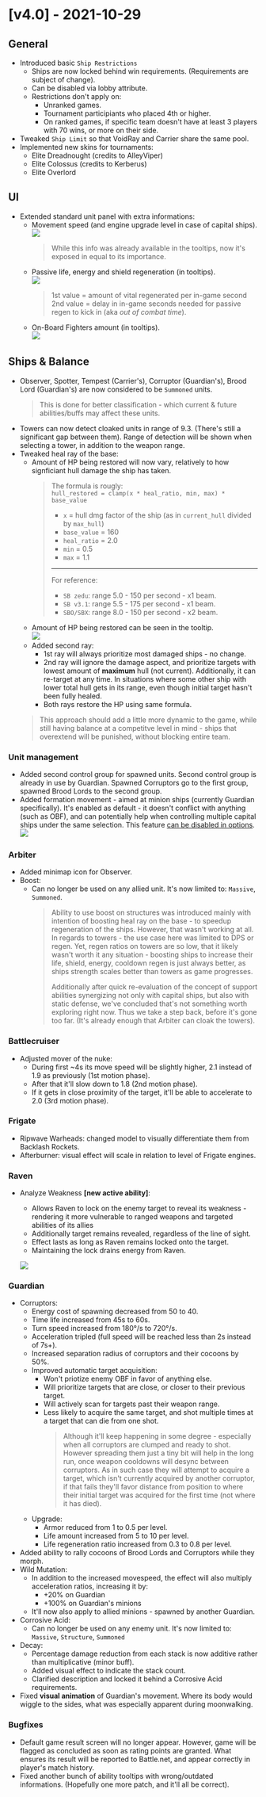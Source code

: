 # [v4.0] - 2021-10-29

## General

- Introduced basic `Ship Restrictions`
  - Ships are now locked behind win requirements. (Requirements are subject of change).
  - Can be disabled via lobby attribute.
  - Restrictions don't apply on:
    - Unranked games.
    - Tournament participiants who placed 4th or higher.
    - On ranked games, if specific team doesn't have at least 3 players with 70 wins, or more on their side.
- Tweaked `Ship Limit` so that VoidRay and Carrier share the same pool.
- Implemented new skins for tournaments:
  - Elite Dreadnought (credits to AlleyViper)
  - Elite Colossus (credits to Kerberus)
  - Elite Overlord

## UI

- Extended standard unit panel with extra informations:
  - Movement speed (and engine upgrade level in case of capital ships).\
    ![](./v4.0/infopanel1.png)
    > While this info was already available in the tooltips, now it's exposed in equal to its importance.
  - Passive life, energy and shield regeneration (in tooltips).\
    ![](./v4.0/infopanel2.png)
    > 1st value = amount of vital regenerated per in-game second\
    > 2nd value = delay in in-game seconds needed for passive regen to kick in (aka *out of combat time*).
  - On-Board Fighters amount (in tooltips).\
    ![](./v4.0/infopanel3.png)

## Ships & Balance

- Observer, Spotter, Tempest (Carrier's), Corruptor (Guardian's), Brood Lord (Guardian's) are now considered to be `Summoned` units.
  > This is done for better classification - which current & future abilities/buffs may affect these units.
- Towers can now detect cloaked units in range of 9.3. (There's still a significant gap between them). Range of detection will be shown when selecting a tower, in addition to the weapon range.
- Tweaked heal ray of the base:
  - Amount of HP being restored will now vary, relatively to how signficiant hull damage the ship has taken.
    > The formula is rougly:\
    > `hull_restored = clamp(x * heal_ratio, min, max) * base_value`
    > 
    > - `x` = hull dmg factor of the ship (as in `current_hull` divided by `max_hull`)
    > - `base_value` = 160
    > - `heal_ratio` = 2.0
    > - `min` = 0.5
    > - `max` = 1.1
    > ---
    > For reference:
    > - `SB zedu`: range 5.0 - 150 per second - x1 beam.
    > - `SB v3.1`: range 5.5 - 175 per second - x1 beam.
    > - `SBO/SBX`: range 8.0 - 150 per second - x2 beam.
  - Amount of HP being restored can be seen in the tooltip.\
    ![](./v4.0/healray1.png)
  - Added second ray:
    - 1st ray will always prioritize most damaged ships - no change.
    - 2nd ray will ignore the damage aspect, and prioritize targets with lowest amount of **maximum** hull (not current). Additionally, it can re-target at any time. In situations where some other ship with lower total hull gets in its range, even though initial target hasn't been fully healed.
    - Both rays restore the HP using same formula.
  > This approach should add a little more dynamic to the game, while still having balance at a competitve level in mind - ships that overextend will be punished, without blocking entire team.

### Unit management

- Added second control group for spawned units. Second control group is already in use by Guardian. Spawned Corruptors go to the first group, spawned Brood Lords to the second group.
- Added formation movement - aimed at minion ships (currently Guardian specifically). It's enabled as default - it doesn't conflict with anything (such as OBF), and can potentially help when controlling multiple capital ships under the same selection. This feature [can be disabled in options](./v4.0/options-formation-movement.png).\
  ![](./v4.0/formation1.png)

### Arbiter

- Added minimap icon for Observer.
- Boost:
  - Can no longer be used on any allied unit. It's now limited to: `Massive`, `Summoned`.
    > Ability to use boost on structures was introduced mainly with intention of boosting heal ray on the base - to speedup regeneration of the ships. However, that wasn't working at all. In regards to towers - the use case here was limited to DPS or regen. Yet, regen ratios on towers are so low, that it likely wasn't worth it any situation - boosting ships to increase their life, shield, energy, cooldown regen is just always better, as ships strength scales better than towers as game progresses.
    > 
    > Additionally after quick re-evaluation of the concept of support abilities synergizing not only with capital ships, but also with static defense, we've concluded that's not something worth exploring right now. Thus we take a step back, before it's gone too far. (It's already enough that Arbiter can cloak the towers).

### Battlecruiser

- Adjusted mover of the nuke:
  - During first ~4s its move speed will be slightly higher, 2.1 instead of 1.9 as previously (1st motion phase).
  - After that it'll slow down to 1.8 (2nd motion phase).
  - If it gets in close proximity of the target, it'll be able to accelerate to 2.0 (3rd motion phase).

### Frigate

- Ripwave Warheads: changed model to visually differentiate them from Backlash Rockets.
- Afterburner: visual effect will scale in relation to level of Frigate engines.

### Raven

- Analyze Weakness **[new active ability]**:
  - Allows Raven to lock on the enemy target to reveal its weakness - rendering it more vulnerable to ranged weapons and targeted abilities of its allies
  - Additionally target remains revealed, regardless of the line of sight.
  - Effect lasts as long as Raven remains locked onto the target.
  - Maintaining the lock drains energy from Raven.
  
  ![](./v4.0/raven-analyze.png)

### Guardian

- Corruptors:
  - Energy cost of spawning decreased from 50 to 40.
  - Time life increased from 45s to 60s.
  - Turn speed increased from 180°/s to 720°/s.
  - Acceleration tripled (full speed will be reached less than 2s instead of 7s+).
  - Increased separation radius of corruptors and their cocoons by 50%.
  - Improved automatic target acquisition:
    - Won't priotize enemy OBF in favor of anything else.
    - Will prioritize targets that are close, or closer to their previous target.
    - Will actively scan for targets past their weapon range.
    - Less likely to acquire the same target, and shot multiple times at a target that can die from one shot.
      > Although it'll keep happening in some degree - especially when all corruptors are clumped and ready to shot. However spreading them just a tiny bit will help in the long run, once weapon cooldowns will desync between corruptors. As in such case they will attempt to acquire a target, which isn't currently acquired by another corruptor, if that fails they'll favor distance from position to where their initial target was acquired for the first time (not where it has died).
  - Upgrade:
    - Armor reduced from 1 to 0.5 per level.
    - Life amount increased from 5 to 10 per level.
    - Life regeneration ratio increased from 0.3 to 0.8 per level.
- Added ability to rally cocoons of Brood Lords and Corruptors while they morph.
- Wild Mutation:
  - In addition to the increased movespeed, the effect will also multiply acceleration ratios, increasing it by:
    - +20% on Guardian
    - +100% on Guardian's minions
  - It'll now also apply to allied minions - spawned by another Guardian.
- Corrosive Acid:
  - Can no longer be used on any enemy unit. It's now limited to: `Massive`, `Structure`, `Summoned`
- Decay:
  - Percentage damage reduction from each stack is now additive rather than multiplicative (minor buff).
  - Added visual effect to indicate the stack count.
  - Clarified description and locked it behind a Corrosive Acid requirements.
- Fixed **visual animation** of Guardian's movement. Where its body would wiggle to the sides, what was especially apparent during moonwalking.

### Bugfixes

- Default game result screen will no longer appear. However, game will be flagged as concluded as soon as rating points are granted. What ensures its result will be reported to Battle.net, and appear correctly in player's match history.
- Fixed another bunch of ability tooltips with wrong/outdated informations. (Hopefully one more patch, and it'll all be correct).

